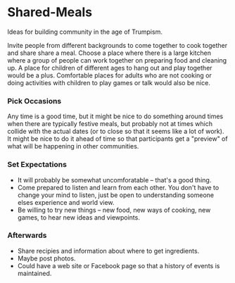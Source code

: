 # Shared-Meals
Ideas for building community in the age of Trumpism.

Invite people from different backgrounds to come together to cook together and share share a meal.
Choose a place where there is a large kitchen where a group of people can work together on preparing food and cleaning up.
A place for children of different ages to hang out and play together would be a plus.
Comfortable places for adults who are not cooking or doing activities with children to play games or talk would also be nice.

### Pick Occasions

Any time is a good time, but it might be nice to do something around times when there are typically festive meals, but probably not at times which collide with the actual dates (or to close so that it seems like a lot of work). It might be nice to do it ahead of time so that participants get a "preview" of what will be happening in other communities.

### Set Expectations

* It will probably be somewhat uncomforatable – that's a good thing.
* Come prepared to listen and learn from each other. You don't have to change your mind to listen, just be open to understanding someone elses experience and world view.
* Be willing to try new things – new food, new ways of cooking, new games, to hear new ideas and viewpoints.

### Afterwards

* Share recipies and information about where to get ingredients.
* Maybe post photos.
* Could have a web site or Facebook page so that a history of events is maintained.
